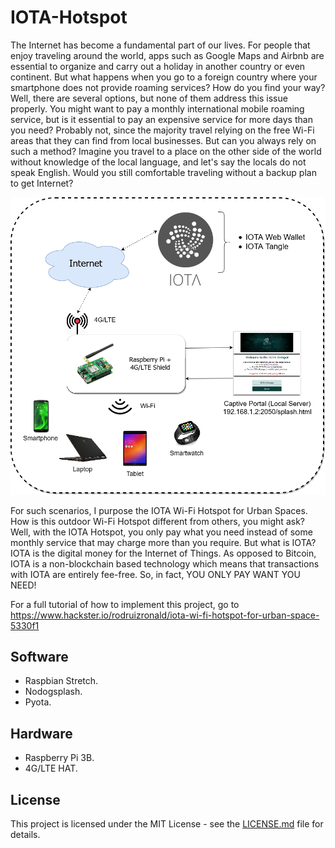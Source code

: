 # IOTA-Hotspot

The Internet has become a fundamental part of our lives. For people that enjoy traveling around the world, apps such as Google Maps and Airbnb are essential to organize and carry out a holiday in another country or even continent. But what happens when you go to a foreign country where your smartphone does not provide roaming services? How do you find your way? Well, there are several options, but none of them address this issue properly. You might want to pay a monthly international mobile roaming service, but is it essential to pay an expensive service for more days than you need? Probably not, since the majority travel relying on the free Wi-Fi areas that they can find from local businesses. But can you always rely on such a method? Imagine you travel to a place on the other side of the world without knowledge of the local language, and let's say the locals do not speak English. Would you still comfortable traveling without a backup plan to get Internet?

<p align="center">
  <img src="img/block_diagram.png">
</p>

For such scenarios, I purpose the IOTA Wi-Fi Hotspot for Urban Spaces. How is this outdoor Wi-Fi Hotspot different from others, you might ask? Well, with the IOTA Hotspot, you only pay what you need instead of some monthly service that may charge more than you require. But what is IOTA? IOTA is the digital money for the Internet of Things. As opposed to Bitcoin, IOTA is a non-blockchain based technology which means that transactions with IOTA are entirely fee-free. So, in fact, YOU ONLY PAY WANT YOU NEED!

For a full tutorial of how to implement this project, go to https://www.hackster.io/rodruizronald/iota-wi-fi-hotspot-for-urban-space-5330f1

## Software

* Raspbian Stretch.
* Nodogsplash.
* Pyota.

## Hardware

* Raspberry Pi 3B.
* 4G/LTE HAT.

## License

This project is licensed under the MIT License - see the [LICENSE.md](LICENSE.md) file for details.

